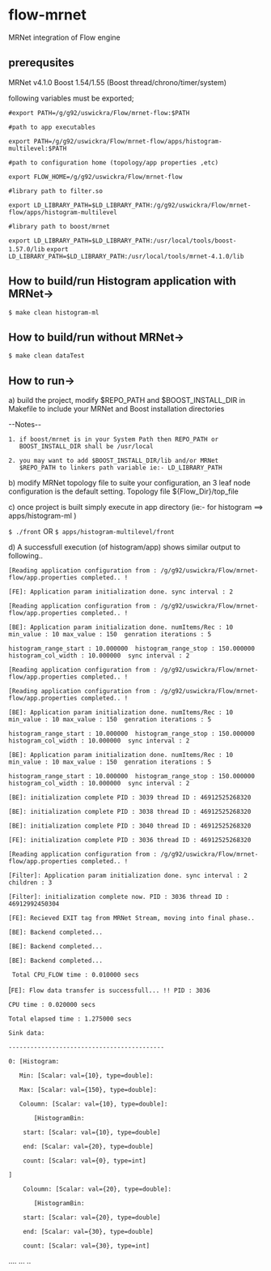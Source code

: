flow-mrnet
==========
MRNet integration of Flow engine

prerequsites
---------------------------------------
MRNet v4.1.0
Boost 1.54/1.55 (Boost thread/chrono/timer/system)

following variables must be exported;

`#export PATH=/g/g92/uswickra/Flow/mrnet-flow:$PATH`

`#path to app executables`

`export PATH=/g/g92/uswickra/Flow/mrnet-flow/apps/histogram-multilevel:$PATH`

`#path to configuration home (topology/app properties ,etc)`

`export FLOW_HOME=/g/g92/uswickra/Flow/mrnet-flow`

`#library path to filter.so`

`export LD_LIBRARY_PATH=$LD_LIBRARY_PATH:/g/g92/uswickra/Flow/mrnet-flow/apps/histogram-multilevel`

`#library path to boost/mrnet`

`export LD_LIBRARY_PATH=$LD_LIBRARY_PATH:/usr/local/tools/boost-1.57.0/lib`
`export LD_LIBRARY_PATH=$LD_LIBRARY_PATH:/usr/local/tools/mrnet-4.1.0/lib`

How to build/run Histogram application with MRNet->
-------------------------------------------------
`$ make clean histogram-ml`


How to build/run without MRNet->
---------------------------------------
`$ make clean dataTest`



How to run->
---------------------------------------

a) build the project, modify $REPO_PATH and $BOOST_INSTALL_DIR 
   in Makefile to include your MRNet and Boost installation directories
    
   --Notes-- 
   
    1. if boost/mrnet is in your System Path then REPO_PATH or
       BOOST_INSTALL_DIR shall be /usr/local
       
    2. you may want to add $BOOST_INSTALL_DIR/lib and/or MRNet
       $REPO_PATH to linkers path variable ie:- LD_LIBRARY_PATH


b) modify MRNet topology file to suite your configuration, an
   3 leaf node configuration is the default setting. Topology 
   file ${Flow_Dir}/top_file
           
c) once project is built simply execute in app directory (ie:- for histogram ==> apps/histogram-ml )

   `$ ./front`
   OR
   `$ apps/histogram-multilevel/front`

d) A successfull execution (of histogram/app) shows similar output to following..



`[Reading application configuration from : /g/g92/uswickra/Flow/mrnet-flow/app.properties completed.. !`

`[FE]: Application param initialization done. sync interval : 2`

`[Reading application configuration from : /g/g92/uswickra/Flow/mrnet-flow/app.properties completed.. !`

`[BE]: Application param initialization done. numItems/Rec : 10  min_value : 10 max_value : 150  genration iterations : 5`

`histogram_range_start : 10.000000  histogram_range_stop : 150.000000 histogram_col_width : 10.000000  sync interval : 2 `

`[Reading application configuration from : /g/g92/uswickra/Flow/mrnet-flow/app.properties completed.. !`

`[Reading application configuration from : /g/g92/uswickra/Flow/mrnet-flow/app.properties completed.. !`

`[BE]: Application param initialization done. numItems/Rec : 10  min_value : 10 max_value : 150  genration iterations : 5`

`histogram_range_start : 10.000000  histogram_range_stop : 150.000000 histogram_col_width : 10.000000  sync interval : 2 `

`[BE]: Application param initialization done. numItems/Rec : 10  min_value : 10 max_value : 150  genration iterations : 5`

`histogram_range_start : 10.000000  histogram_range_stop : 150.000000 histogram_col_width : 10.000000  sync interval : 2 `

`[BE]: initialization complete PID : 3039 thread ID : 46912525268320  `

`[BE]: initialization complete PID : 3038 thread ID : 46912525268320  `

`[BE]: initialization complete PID : 3040 thread ID : 46912525268320  `

`[FE]: initialization complete PID : 3036 thread ID : 46912525268320 `

`[Reading application configuration from : /g/g92/uswickra/Flow/mrnet-flow/app.properties completed.. !`

`[Filter]: Application param initialization done. sync interval : 2 children : 3 `

`[Filter]: initialization complete now. PID : 3036 thread ID : 46912992450304 `

`[FE]: Recieved EXIT tag from MRNet Stream, moving into final phase..`

`[BE]: Backend completed... `

`[BE]: Backend completed... `

`[BE]: Backend completed... `


` Total CPU_FLOW time : 0.010000 secs`

[`FE]: Flow data transfer is successfull... !! PID : 3036 `



`CPU time : 0.020000 secs`

`Total elapsed time : 1.275000 secs`

`Sink data:`

`-------------------------------------------`

`0: [Histogram: `

`    Min: [Scalar: val={10}, type=double]: `

`    Max: [Scalar: val={150}, type=double]: `

`    Coloumn: [Scalar: val={10}, type=double]: `

`        [HistogramBin: `

`    start: [Scalar: val={10}, type=double]`

`    end: [Scalar: val={20}, type=double]`

`    count: [Scalar: val={0}, type=int]`

`]`

`    Coloumn: [Scalar: val={20}, type=double]:` 

`        [HistogramBin: `

`    start: [Scalar: val={20}, type=double]`

`    end: [Scalar: val={30}, type=double]`

`    count: [Scalar: val={30}, type=int]`


....
...
..





